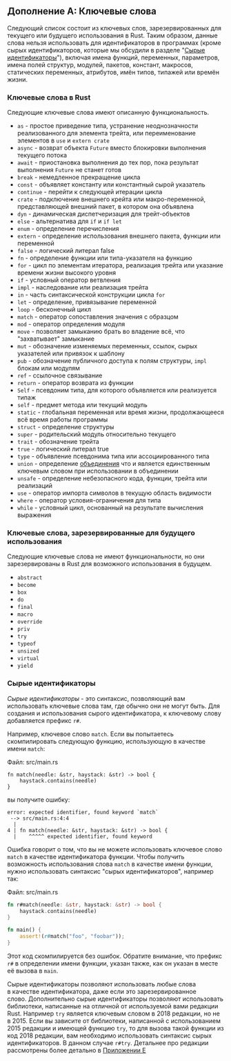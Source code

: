 ## Дополнение А: Ключевые слова

Следующий список состоит из ключевых слов, зарезервированных для текущего или будущего использования в Rust. Таким образом, данные слова нельзя использовать для идентификаторов в программах (кроме сырых идентификаторов, которые мы обсудили в разделе "[Сырые идентификаторы]<!--  -->"), включая имена функций, переменных, параметров, имена полей структур, модулей, пакетов, констант, макросов, статических переменных, атрибутов, имён типов, типажей или времён жизни.

### Ключевые слова в Rust

Следующие ключевые слова имеют описанную функциональность.

- `as` - простое приведение типа, устранение неоднозначности реализованного для элемента трейта, или переименование элементов в `use` и `extern crate`
- `async` -  возврат объекта `Future` вместо блокировки выполнения текущего потока
- `await` - приостановка выполнения до тех пор, пока результат выполнения `Future` не станет готов
- `break` - немедленное прекращение цикла
- `const` - объявляет константу или константный сырой указатель
- `continue` - перейти к следующей итерации цикла
- `crate` - подключение внешнего крейта или макро-переменной, представляющей внешний пакет, в котором она объявлена
- `dyn` - динамическая диспетчеризация для трейт-объектов
- `else` - альтернатива для `if` и `if let`
- `enum` - определение перечисления
- `extern` - определение использования внешнего пакета, функции или переменной
- `false` - логический литерал false
- `fn` - определение функции или типа-указателя на функцию
- `for` -  цикл по элементам итератора, реализация трейта или указание времени жизни высокого уровня
- `if` - условный оператор ветвления
- `impl` - наследование или реализация трейта
- `in` - часть синтаксической конструкции цикла `for`
- `let` - определение, привязывание переменной
- `loop` - бесконечный цикл
- `match` - оператор сопоставления значения с образцом
- `mod` - оператор определения модуля
- `move` - позволяет замыканию брать во владение всё, что "захватывает" замыкание
- `mut` - обозначение изменяемых переменных, ссылок, сырых указателей или привязок к шаблону
- `pub` - обозначение публичного доступа к полям структуры, `impl` блокам или модулям
- `ref` - ссылочное связывание
- `return` - оператор возврата из функции
- `Self` - псевдоним типа, для которого объявляется или реализуется типаж
- `self` - предмет метода или текущий модуль
- `static` - глобальная переменная или время жизни, продолжающееся всё время работы программы
- `struct` - определение структуры
- `super` - родительский модуль относительно текущего
- `trait` - обозначение трейта
- `true` - логический литерал true
- `type` - объявление псевдонима типа или ассоциированного типа
- `union` - определение [объединения] что и является единственным ключевым словом при использовании в объединении
- `unsafe` - определение небезопасного кода, функции, трейта или реализаций
- `use` - оператор импорта символов в текущую область видимости
- `where` - оператор условия-ограничения для типа
- `while` - условный цикл, основанный на результате вычисления выражения

### Ключевые слова, зарезервированные для будущего использования

Следующие ключевые слова не имеют функциональности, но они зарезервированы в Rust для возможного использования в будущем.

- `abstract`
- `become`
- `box`
- `do`
- `final`
- `macro`
- `override`
- `priv`
- `try`
- `typeof`
- `unsized`
- `virtual`
- `yield`

### Сырые идентификаторы

*Сырые идентификаторы* - это синтаксис, позволяющий вам использовать ключевые слова там, где обычно они не могут быть. Для создания и использования сырого идентификатора, к ключевому слову добавляется префикс `r#`.

Например, ключевое слово `match`. Если вы попытаетесь скомпилировать следующую функцию, использующую в качестве имени `match`:

<span class="filename">Файл: src/main.rs</span>

```rust,ignore,does_not_compile
fn match(needle: &str, haystack: &str) -> bool {
    haystack.contains(needle)
}
```

вы получите ошибку:

```text
error: expected identifier, found keyword `match`
 --> src/main.rs:4:4
  |
4 | fn match(needle: &str, haystack: &str) -> bool {
  |    ^^^^^ expected identifier, found keyword
```

Ошибка говорит о том, что вы не можете использовать ключевое слово `match` в качестве идентификатора функции. Чтобы получить возможность использования слова `match` в качестве имени функции, нужно использовать синтаксис "сырых идентификаторов", например так:

<span class="filename">Файл: src/main.rs</span>

```rust
fn r#match(needle: &str, haystack: &str) -> bool {
    haystack.contains(needle)
}

fn main() {
    assert!(r#match("foo", "foobar"));
}
```

Этот код скомпилируется без ошибок. Обратите внимание, что префикс `r#` в определении имени функции, указан также, как он указан в месте её вызова в `main`.

Сырые идентификаторы позволяют использовать любые слова <br>в качестве идентификатора, даже если это зарезервированное <br>слово. Дополнительно сырые идентификаторы позволяют использовать библиотеки, написанные на отличной от используемой вами редакции Rust. Например `try`  является ключевым словом в 2018 редакции, но не в 2015. Если вы зависите от библиотеки, написанной с использованием 2015 редакции и имеющей функцию `try`, то для вызова такой функции из код 2018 редакции, вам необходимо использовать синтаксис сырых идентификаторов. В данном случае `r#try`. Детальнее про редакции рассмотрены более детально в [Приложении Е]<!-- . -->


[Сырые идентификаторы]: #raw-identifiers
[объединения]: ../reference/items/unions.html
[Приложении Е]: appendix-05-editions.html
